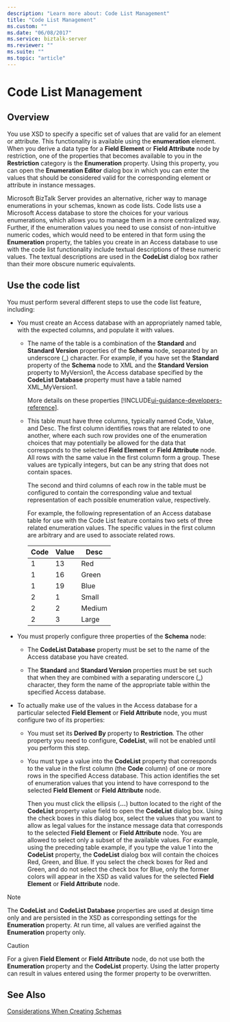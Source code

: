 ```yaml
---
description: "Learn more about: Code List Management"
title: "Code List Management"
ms.custom: ""
ms.date: "06/08/2017"
ms.service: biztalk-server
ms.reviewer: ""
ms.suite: ""
ms.topic: "article"
---
```

# Code List Management

## Overview
You use XSD to specify a specific set of values that are valid for an element or attribute. This functionality is available using the **enumeration** element. When you derive a data type for a **Field Element** or **Field Attribute** node by restriction, one of the properties that becomes available to you in the **Restriction** category is the **Enumeration** property. Using this property, you can open the **Enumeration Editor** dialog box in which you can enter the values that should be considered valid for the corresponding element or attribute in instance messages.  

 Microsoft BizTalk Server provides an alternative, richer way to manage enumerations in your schemas, known as code lists. Code lists use a Microsoft Access database to store the choices for your various enumerations, which allows you to manage them in a more centralized way. Further, if the enumeration values you need to use consist of non-intuitive numeric codes, which would need to be entered in that form using the **Enumeration** property, the tables you create in an Access database to use with the code list functionality include textual descriptions of these numeric values. The textual descriptions are used in the **CodeList** dialog box rather than their more obscure numeric equivalents.  

## Use the code list  
 You must perform several different steps to use the code list feature, including:  

- You must create an Access database with an appropriately named table, with the expected columns, and populate it with values.  

  - The name of the table is a combination of the **Standard** and **Standard Version** properties of the **Schema** node, separated by an underscore (_) character. For example, if you have set the **Standard** property of the **Schema** node to XML and the **Standard Version** property to MyVersion1, the Access database specified by the **CodeList Database** property must have a table named XML_MyVersion1.  

    More details on these properties [!INCLUDE[ui-guidance-developers-reference](../includes/ui-guidance-developers-reference.md)].

  - This table must have three columns, typically named Code, Value, and Desc. The first column identifies rows that are related to one another, where each such row provides one of the enumeration choices that may potentially be allowed for the data that corresponds to the selected **Field Element** or **Field Attribute** node. All rows with the same value in the first column form a group. These values are typically integers, but can be any string that does not contain spaces.  

     The second and third columns of each row in the table must be configured to contain the corresponding value and textual representation of each possible enumeration value, respectively.  

     For example, the following representation of an Access database table for use with the Code List feature contains two sets of three related enumeration values. The specific values in the first column are arbitrary and are used to associate related rows.  


    | Code | Value |  Desc  |
    |------|-------|--------|
    |  1   |  13   |  Red   |
    |  1   |  16   | Green  |
    |  1   |  19   |  Blue  |
    |  2   |   1   | Small  |
    |  2   |   2   | Medium |
    |  2   |   3   | Large  |


- You must properly configure three properties of the **Schema** node:  

  -   The **CodeList Database** property must be set to the name of the Access database you have created.  

  -   The **Standard** and **Standard Version** properties must be set such that when they are combined with a separating underscore (_) character, they form the name of the appropriate table within the specified Access database.  

- To actually make use of the values in the Access database for a particular selected **Field Element** or **Field Attribute** node, you must configure two of its properties:  

  -   You must set its **Derived By** property to **Restriction**. The other property you need to configure, **CodeList**, will not be enabled until you perform this step.  

  -   You must type a value into the **CodeList** property that corresponds to the value in the first column (the **Code** column) of one or more rows in the specified Access database. This action identifies the set of enumeration values that you intend to have correspond to the selected **Field Element** or **Field Attribute** node.  

       Then you must click the ellipsis (**...**) button located to the right of the **CodeList** property value field to open the **CodeList** dialog box. Using the check boxes in this dialog box, select the values that you want to allow as legal values for the instance message data that corresponds to the selected **Field Element** or **Field Attribute** node. You are allowed to select only a subset of the available values. For example, using the preceding table example, if you type the value 1 into the **CodeList** property, the **CodeList** dialog box will contain the choices Red, Green, and Blue. If you select the check boxes for Red and Green, and do not select the check box for Blue, only the former colors will appear in the XSD as valid values for the selected **Field Element** or **Field Attribute** node.  

> [!NOTE]
>  The **CodeList** and **CodeList Database** properties are used at design time only and are persisted in the XSD as corresponding settings for the **Enumeration** property. At run time, all values are verified against the **Enumeration** property only.  

> [!CAUTION]
>  For a given **Field Element** or **Field Attribute** node, do not use both the **Enumeration** property and the **CodeList** property. Using the latter property can result in values entered using the former property to be overwritten.  

## See Also  
 [Considerations When Creating Schemas](../core/considerations-when-creating-schemas.md)
